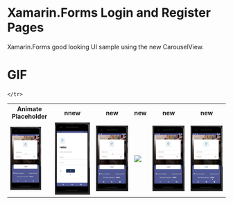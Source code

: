 # Xamarin.Forms Login and Register Pages
Xamarin.Forms good looking UI sample using the new CarouselView.

# GIF
<html>
  <table style="width:100%">
    <tr>
      <th>Animate Placeholder</th>
      <th>nnew</th> 
      <th>new</th>
      <th>new</th>
      <th>new</th>
      <th>new</th>
    </tr>
    <td><img height="145" src="https://github.com/Mohamadfawzy/LoginRegisterPages/blob/main/Screenshots/Gif/Animate%20Placeholder2.gif?raw=true"></td>
    <td><img src="https://github.com/Mohamadfawzy/LoginRegisterPages/blob/main/Screenshots/Gif/EdgeAlert.gif?raw=true"> </td>
    <td><img src="https://github.com/Mohamadfawzy/LoginRegisterPages/blob/main/Screenshots/Gif/FoucsEntry.gif?raw=true"> </td>
    <td><img src="https://github.com/Mohamadfawzy/LoginRegisterPages/blob/main/Screenshots/Gif/MultiAnimation.gif?raw=true"> </td>
    <td><img src="https://github.com/Mohamadfawzy/LoginRegisterPages/blob/main/Screenshots/Gif/PopupWindow.gif?raw=true"> </td>
    <td><img src="https://github.com/Mohamadfawzy/LoginRegisterPages/blob/main/Screenshots/Gif/TouchEffectOnEntry.gif?raw=true"> </td>
    
    
    </tr>
  </table>
</html>

